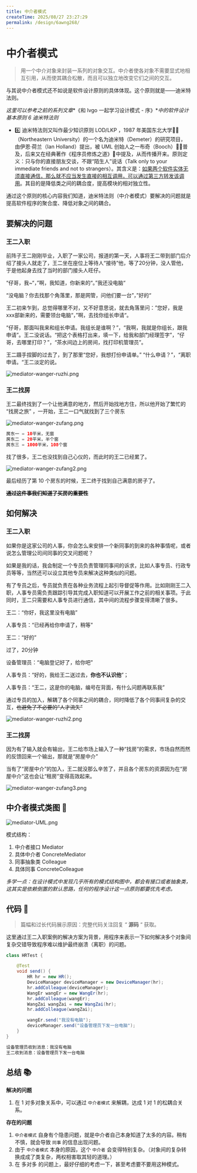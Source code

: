 ```yaml
---
title: 中介者模式
createTime: 2025/08/27 23:27:29
permalink: /design/6awng268/
---
```

# 中介者模式

> 用一个中介对象来封装一系列的对象交互。中介者使各对象不需要显式地相互引用，从而使其耦合松散，而且可以独立地改变它们之间的交互。

与其说中介者模式还不如说是软件设计原则的具体体现。这个原则就是——迪米特法则。

*这里可以参考之前的系列文章**《和 lvgo 一起学习设计模式 - 序》**中的软件设计基本原则 6 迪米特法则*

- 6️⃣ 迪米特法则又叫作最少知识原则 LOD/LKP ，1987 年美国东北大学👨‍🎓（Northeastern University）的一个名为迪米特（Demeter）的研究项目，由伊恩·荷兰（Ian Holland）提出，被 UML 创始人之一布奇（Booch）🧙‍♂️普及，后来又在经典著作《程序员修炼之道》📕中提及，从而传播开来。原则定义：只与你的直接朋友交谈，不跟“陌生人”说话（Talk only to your immediate friends and not to strangers）。其含义是：<u>如果两个软件实体无须直接通信，那么就不应当发生直接的相互调用，可以通过第三方转发该调用</u>。其目的是降低类之间的耦合度，提高模块的相对独立性。

通过这个原则的核心内容我们知道，迪米特法则（中介者模式）要解决的问题就是提高软件程序的聚合度、降低对象之间的耦合。

## 要解决的问题

### 王二入职

前阵子王二刚刚毕业，入职了一家公司，报道的第一天，人事将王二带到部门后介绍了接头人就走了，王二坐在座位上等待人“接待”他，等了20分钟，没人管他，于是他起身去找了当时的部门接头人旺仔。

“仔哥，我~“，”啊，我知道，你新来的“。”我还没电脑“

“没电脑？你去找那个角落里，那是网管，问他们要一台”，”好的“

王二初来乍到，总觉得哪里不对，又不好意思说，就去角落里问：”您好，我是xxx部新来的，需要领台电脑“，”啊，去找你组长申请“。

“仔哥，那面叫我来和组长申请。我组长是谁啊？”，“我啊，我就是你组长，跟我申请”。王二没说话。“把这个表格打出来，填一下，给我和部门经理签字”，“仔哥，去哪里打印？”，“茶水间边上的房间，找打印机管理员”。

王二蹑手捏脚的过去了，到了那里“您好，我想打份申请单。” “什么申请？”，“离职申请。“王二淡定的说。

![mediator-wanger-ruzhi.png](https://i.loli.net/2020/12/03/6v5UQJkTwA8YqBZ.png)



### 王二找房

王二最终找到了一个让他满意的地方，然后开始找地方住，所以他开始了繁忙的 “找房之旅” ，一开始，王二一口气就找到了三个房东

![mediator-wanger-zufang.png](https://i.loli.net/2020/12/03/SBtYkczJxvgPwIm.png)

```java
房东一 = 10平米，无窗
房东二 = 20平米，半个窗
房东三 = 1000平米，108个窗
```

找了很多，王二也没找到自己心仪的，而此时的王二已经累了。

![mediator-wanger-zufang2.png](https://i.loli.net/2020/12/03/RdHNVnpkZlYjXtf.png)

最后经历了第 10 个房东的时候，王二终于找到自己满意的房子了。

~~**通过这件事我们知道了买房的重要性**~~



## 如何解决

### 王二入职

如果你是这家公司的人事，你会怎么来安排一个新同事的到来的各种事情呢，或者说怎么管理公司间同事的交叉问题呢？

如果是我的话，我会制定一个专员负责管理同事间的诉求，比如人事专员、行政专员等等，当然还可以设立其他专员来解决这种类似的问题。

有了专员之后，专员就负责在各种业务流程上起引导督促等作用。比如刚刚王二入职，人事专员需负责跟踪引导其完成入职知道可以开展工作之前的相关事项。于此同时，王二只需要和人事专员进行通信，其中间的流程步骤变得清晰了很多。

王二：“你好，我这里没有电脑”

人事专员：“已经再给你申请了，稍等”

王二：“好的”

过了，20分钟

设备管理员：“电脑登记好了，给你吧”

人事专员：“好的，我给王二送过去，**你也不认识他**”；

人事专员：“王二，这是你的电脑，编号在背面，有什么问题再联系我”

通过专员的加入，解耦了各个同事之间的耦合，同时降低了各个同事间复杂的交互，~~也避免了不必要的“人才流失”~~

![mediator-wanger-ruzhi2.png](https://i.loli.net/2020/12/03/XYe7vWomLqV3FKs.png)

### 王二找房

因为有了输入就会有输出，王二给市场上输入了一种“找房”的需求，市场自然而然的反馈回来一个输出，那就是“房屋中介”

当有了“房屋中介”的加入，王二就没那么辛苦了，并且各个房东的资源因为在“房屋中介”这也会让“租房”变得高效起来。

![mediator-wanger-zufang3.png](https://i.loli.net/2020/12/03/NUi32SgBvtb6X4E.png)



## 中介者模式类图 📌

![mediator-UML.png](https://i.loli.net/2020/12/03/hHZYAVLNRWvd2za.png)

模式结构：

1. 中介者接口 Mediator
2. 具体中介者 ConcreteMediator
3. 同事抽象类 Colleague
4. 具体同事 ConcreteColleague

*多学一点：在设计模式中发现几乎所有的模式结构图中，都会有接口或者抽象类，这其实是依赖倒置的默认思路，任何的程序设计这一点原则都要优先考虑。*

## 代码 📃

> 篇幅和过长代码展示原因：完整代码关注回复 “ **源码** “ 获取。

这里通过王二入职案例的解决方案为背景，用程序来表示一下如何解决多个对象间复杂交错导致程序难以维护最终崩溃（离职）的问题。

```java
class HRTest {

    @Test
    void send() {
        HR hr = new HR();
        DeviceManager deviceManager = new DeviceManager(hr);
        hr.addColleague(deviceManager);
        WangEr wangEr = new WangEr(hr);
        hr.addColleague(wangEr);
        WangZai wangZai = new WangZai(hr);
        hr.addColleague(wangZai);

        wangEr.send("我没有电脑");
        deviceManager.send("设备管理员下发一台电脑");
    }
}
```

```java
设备管理员收到消息：我没有电脑
王二收到消息：设备管理员下发一台电脑
```



## 总结 📚

**解决的问题**

1. 在 1 对多对象关系中，可以通过 `中介者模式` 来解耦，达成 1 对 1 的松耦合关系。

**存在的问题**

1. `中介者模式` 自身有个隐患问题，就是中介者自己本身知道了太多的内容。稍有不慎，就会导致 `同事` 的信息出现问题。
2. 由于 `中介者模式`  本身的原因，这个 `中介者` 会变得特别复杂。（对象间的复杂转换成成了类复杂，两权相害取其轻的道理。）
3. 在 多对多 的问题上，最好仔细的考虑一下，甚至考虑要不要用这种模式。




